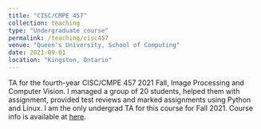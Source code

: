 ```yaml
---
title: "CISC/CMPE 457"
collection: teaching
type: "Undergraduate course"
permalink: /teaching/cisc457
venue: "Queen's University, School of Computing"
date: 2021-09-01
location: "Kingston, Ontario"
---
```


TA for the fourth-year CISC/CMPE 457 2021 Fall, Image Processing and Computer Vision. I managed a group of 20 students, helped them with assignment, provided test reviews and marked assignments using Python and Linux. I am the only undergrad TA for this course for Fall 2021. Course info is available at [here](https://watkins.cs.queensu.ca/~jstewart/457/schedule.html).
